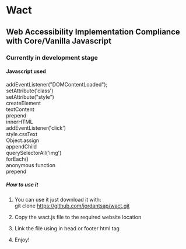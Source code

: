 # Wact

## Web Accessibility Implementation Compliance with Core/Vanilla Javascript

### Currently in development stage    

#### Javascript used  
addEventListener("DOMContentLoaded");  
setAttribute('class')  
setAttribute("style")  
createElement  
textContent  
prepend  
innerHTML  
addEventListener('click')  
style.cssText  
Object.assign  
appendChild  
querySelectorAll('img')  
forEach()  
anonymous function  
prepend  

##### How to use it
1. You can use it just download it with:  
git clone https://github.com/jordantsap/wact.git  

2. Copy the wact.js file to the required website location  

3. Link the file using <script src="wact.js"></script> in head or footer html tag  

4. Enjoy!
